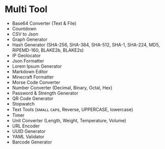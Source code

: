 # Multi Tool

- Base64 Converter (Text & File)
- Countdown
- CSV to Json
- Graph Generator
- Hash Generator (SHA-256, SHA-384, SHA-512, SHA-1, SHA-224, MD5, RIPEMD-160, BLAKE2b, BLAKE2s)
- IP Geolocator
- Json Formatter
- Lorem Ipsum Generator
- Markdown Editor
- Minecraft Formatter
- Morse Code Converter
- Number Converter (Decimal, Binary, Octal, Hex)
- Password & Strength Generator
- QR Code Generator
- Stopwatch
- Text Tools (sᴍᴀʟʟ ᴄᴀᴘs, Reverse, UPPERCASE, lowercase)
- Timer
- Unit Converter (Length, Weight, Temperature, Volume)
- URL Encoder
- UUID Generator
- YAML Validator
- Barcode Generator
